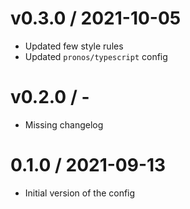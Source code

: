 v0.3.0 / 2021-10-05
===================
- Updated few style rules
- Updated `pronos/typescript` config

v0.2.0 / -
==========
- Missing changelog

0.1.0 / 2021-09-13
==================
- Initial version of the config

<!-- Add links to rules below -->
<!-- e.g. -->
[indent]: https://eslint.org/docs/rules/indent
